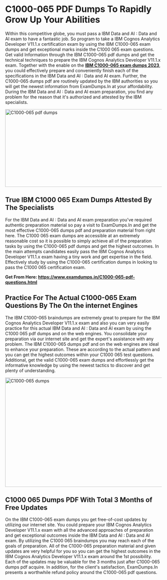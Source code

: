 <h1><strong>C1000-065 PDF Dumps To Rapidly Grow Up Your Abilities</strong></h1>
<p>Within this competitive globe, you must pass a IBM Data and AI : Data and AI exam to have a fantastic job. So program to take a IBM Cognos Analytics Developer V11.1.x certification exam by using the IBM C1000-065 exam dumps and get exceptional marks inside the C1000 065 exam questions. Get valid Information through the IBM C1000-065 pdf dumps and get the technical techniques to prepare the IBM Cognos Analytics Developer V11.1.x exam. Together with the enable on the <strong><a href="https://www.examdumps.in/C1000-065-pdf-questions.html">IBM C1000-065 exam dumps 2023</a></strong>, you could effectively prepare and conveniently finish each of the specifications in the IBM Data and AI : Data and AI exam. Further, the C1000-065 dumps pdf are routinely updated by the IBM authorities so you will get the newest information from ExamDumps.In at your affordability. During the IBM Data and AI : Data and AI exam preparation, you find any problem for the reason that it's authorized and attested by the IBM specialists.</p>
<p><img src="https://i.ibb.co/zxJwW90/Copy-of-Online-Classes-Twitter-header-post-Made-with-Poster-My-Wall-1.png" alt="C1000-065 pdf dumps" width="750" height="250" /></p>
<h2><strong>True IBM C1000 065 Exam Dumps Attested By The Specialists</strong></h2>
<p>For the IBM Data and AI : Data and AI exam preparation you've required authentic preparation material so pay a visit to ExamDumps.In and get the most effective C1000-065 dumps pdf and preparation material from right here. The C1000 065 exam dumps are accessible at an extremely reasonable cost so it is possible to simply achieve all of the preparation tasks by using the C1000-065 pdf dumps and get the highest outcomes. In the main attempts candidates easily pass the IBM Cognos Analytics Developer V11.1.x exam having a tiny work and get expertise in the field. Effectively study by using the C1000-065 certification dumps in looking to pass the C1000 065 certification exam.</p>
<p><strong>Get From Here:&nbsp;<a href="https://www.examdumps.in/C1000-065-pdf-questions.html">https://www.examdumps.in/C1000-065-pdf-questions.html</a></strong></p>
<h2><strong>Practice For The Actual C1000-065 Exam Questions By The On the internet Engines</strong></h2>
<p>The IBM C1000-065 braindumps are extremely great to prepare for the IBM Cognos Analytics Developer V11.1.x exam and also you can very easily practice for this actual IBM Data and AI : Data and AI exam by using the C1000 065 pdf dumps and on the web engines. You consolidate your preparation via our internet site and get the expert's assistance with any problem. The IBM C1000-065 dumps pdf and on the web engines are ideal to enhance your preparation. These are according to the actual pattern and you can get the highest outcomes within your C1000 065 test questions. Additional, get the valid C1000-065 exam dumps and effortlessly get the informative knowledge by using the newest tactics to discover and get plenty of understanding.</p>
<p><a href="https://www.examdumps.in/C1000-065-pdf-questions.html"><img src="https://i.ibb.co/QkNtdwY/Copy-of-Zoom-Online-Classes-Facebook-Share-Po-Made-with-Poster-My-Wall-1.jpg" alt="C1000-065 dumps" width="670" height="352" /></a></p>
<h2><strong>C1000 065 Dumps PDF With Total 3 Months of Free Updates</strong></h2>
<p>On the IBM C1000-065 exam dumps you get free-of-cost updates by utilizing our internet site. You could prepare your IBM Cognos Analytics Developer V11.1.x exam with all the advanced approaches of preparation and get exceptional outcomes inside the IBM Data and AI : Data and AI exam. By utilizing the C1000 065 braindumps you may reach each of the goals of preparation. All of the C1000-065 preparation material and given updates are very helpful for you so you can get the highest outcomes in the IBM Cognos Analytics Developer V11.1.x exam around the 1st possibility. Each of the updates may be valuable for the 3 months just after C1000-065 dumps pdf acquire. In addition, for the client's satisfaction, ExamDumps.In presents a worthwhile refund policy around the C1000-065 pdf questions.</p>
